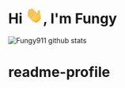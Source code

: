 ﻿# Hi <img width="35" src="https://github.com/1999AZZAR/1999AZZAR/blob/main/resources/img/waving.gif">, I'm Fungy
![Fungy911 github stats](https://github-readme-stats.vercel.app/api?username=Fungy911&show_icons=true&hide_border=true)
# readme-profile
